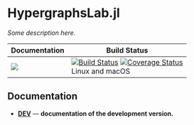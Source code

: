 # HypergraphsLab.jl

*Some description here.*

| **Documentation** | **Build Status** |
|---------------|--------------|
| <!-- [![][docs-stable-img]][docs-stable-url] <br/> --> [![][docs-latest-img]][docs-dev-url] | [![Build Status][travis-img]][travis-url]  [![Coverage Status][codecov-img]][codecov-url] <br/> Linux and macOS |

## Documentation
<!-- - [**STABLE**][docs-stable-url] &mdash; **documentation of the most recently tagged version.** -->
- [**DEV**][docs-dev-url] &mdash; **documentation of the development version.** 

[docs-latest-img]: https://img.shields.io/badge/docs-latest-blue.svg
[docs-stable-img]: https://img.shields.io/badge/docs-stable-blue.svg
[docs-dev-url]: https://aleant93.github.io/HypergraphsLab.jl/dev
[docs-stable-url]: https://aleant93.github.io/HypergraphsLab.jl/stable

[travis-img]: https://travis-ci.org/aleant93/HypergraphsLab.jl.svg?branch=master
[travis-url]: https://travis-ci.org/aleant93/HypergraphsLab.jl

[codecov-img]: https://coveralls.io/repos/github/aleant93/HypergraphsLab.jl/badge.svg?branch=master
[codecov-url]: https://coveralls.io/github/aleant93/HypergraphsLab.jl?branch=master

